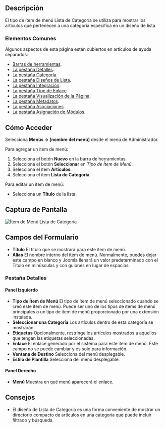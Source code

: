 <!-- Filename: Help4.x:Menu_Item:_Category_List / Display title: Lista de Categoría -->

## Descripción

El tipo de ítem de menú Lista de Categoría se utiliza para mostrar los artículos que pertenecen a una categoría específica en un diseño de lista.

### Elementos Comunes

Algunos aspectos de esta página están cubiertos en artículos de ayuda separados:

* [Barras de herramientas](jdocmanual?article=help/common-elements/toolbars).
* [La pestaña Detalles](jdocmanual?article=help/menu-items-common/menu-item-details).
* [La pestaña Categoría](jdocmanual?article=help/menu-items-common/menu-item-category).
* [La pestaña Diseños de Lista](jdocmanual?article=help/menu-items-common/menu-item-list-layouts).
* [La pestaña Integración](jdocmanual?article=help/menu-items-common/menu-item-integration).
* [La pestaña Tipo de Enlace](jdocmanual?article=help/menu-items-common/menu-item-link-type).
* [La pestaña Visualización de la Página](jdocmanual?article=help/menu-items-common/menu-item-page-display).
* [La pestaña Metadatos](jdocmanual?article=help/menu-items-common/menu-item-metadata).
* [La pestaña Asociaciones](jdocmanual?article=help/common-elements/edit-associations).
* [La pestaña Asignación de Módulos](jdocmanual?article=help/menu-items-common/menu-item-module-assignment).

## Cómo Acceder

Selecciona **Menús → \[nombre del menú\]** desde el menú de Administrador.

Para agregar un ítem de menú:

1.  Selecciona el botón **Nuevo** en la barra de herramientas.
2.  Selecciona el botón **Seleccionar** en *Tipo de Ítem de Menú*.
3.  Selecciona el ítem **Artículos**.
4.  Selecciona el ítem **Lista de Categoría**.

Para editar un ítem de menú:

- Selecciona un **Título** de la lista.

## Captura de Pantalla

![Ítem de Menú Lista de Categoría](../../../es/images/menu-items/articles-category-list-details-tab.png)

## Campos del Formulario

- **Título** El título que se mostrará para este ítem de menú.
- **Alias** El nombre interno del ítem de menú. Normalmente, puedes dejar
  este campo en blanco y Joomla llenará un valor predeterminado con el Título en minúsculas y con guiones en lugar de espacios.

### Pestaña Detalles

#### Panel Izquierdo

- **Tipo de Ítem de Menú** El tipo de ítem de menú seleccionado cuando se creó este ítem de menú. Puede ser uno de los tipos de ítems de menú principales o un tipo de ítem de menú proporcionado por una extensión instalada.
- **Seleccionar una Categoría** Los artículos dentro de esta categoría se mostrarán.
- **Etiquetas** Opcionalmente, restringe los artículos mostrados a aquellos que tengan las etiquetas seleccionadas.
- **Enlace** El enlace generado por el sistema para este ítem de menú. Este campo no se puede cambiar y es solo para información.
- **Ventana de Destino** Selecciona del menú desplegable.
- **Estilo de Plantilla** Selecciona del menú desplegable.

#### Panel Derecho

- **Menú** Muestra en qué menú aparecerá el enlace.

## Consejos

- El diseño de Lista de Categoría es una forma conveniente de mostrar un directorio compacto de artículos en una categoría que puede incluir filtrado y búsqueda.
